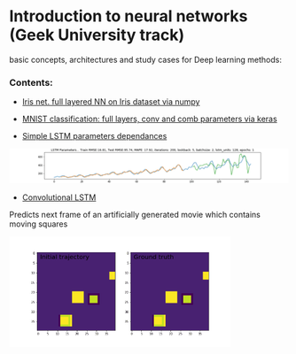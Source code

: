 # Introduction to neural networks (Geek University track)

basic concepts, architectures and study cases for Deep learning methods:

### Contents: 

- [Iris net. full layered NN on Iris dataset via numpy](https://github.com/Nickel-nc/GU_Introduction_To_Neural_Networks/blob/master/Iris_net.ipynb)

- [MNIST classification: full layers, conv and comb parameters via keras](https://github.com/Nickel-nc/GU_Introduction_To_Neural_Networks/blob/master/MNIST_classifier.ipynb)

- [Simple LSTM parameters dependances](https://github.com/Nickel-nc/GU_Introduction_To_Neural_Networks/blob/master/LSTM_airplane_dataset.ipynb)

<img src="figures/simple_lstm.gif" alt="Conv LSTM example"/>

- [Convolutional LSTM](https://github.com/Nickel-nc/GU_Introduction_To_Neural_Networks/blob/master/keras_elements.ipynb)

Predicts next frame of an artificially generated movie which contains moving squares

<img src="figures/Conv_LSTM_result.gif" alt="Conv LSTM example" width="400"/>
